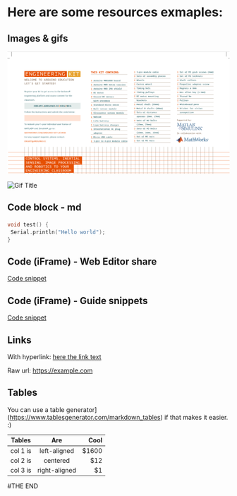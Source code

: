 # Here are some resources exmaples:

## Images & gifs
![Image Title](/assets/img/WheredoIregistermykit/1.png)

![Gif Title](https://media.giphy.com/media/100QWMdxQJzQC4/giphy.gif)

## Code block - md

```C++
void test() {
 Serial.println("Hello world");
}
```

## Code (iFrame) - Web Editor share

[Code snippet](https://create.arduino.cc/editor/judmv/3d046724-2984-4c06-90c3-4b75269ce416/preview?embed)

## Code (iFrame) - Guide snippets

[Code snippet](https://create.arduino.cc/editor/judmv/3d046724-2984-4c06-90c3-4b75269ce416/preview?embed&snippet=L10-L30)

## Links
With hyperlink: [here the  link text](https://example.com)

Raw url: https://example.com

## Tables
You can use a table generator](https://www.tablesgenerator.com/markdown_tables) if that makes it easier. :)

| Tables   |      Are      |  Cool |
|----------|:-------------:|------:|
| col 1 is |  left-aligned | $1600 |
| col 2 is |    centered   |   $12 |
| col 3 is | right-aligned |    $1 |

#THE END
